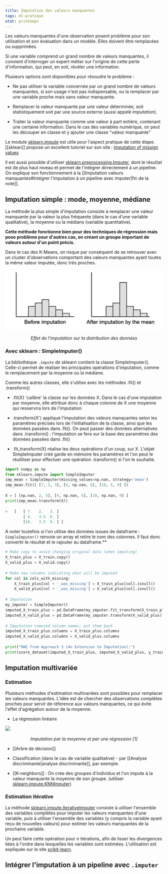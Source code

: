```yaml
---
title: Imputation des valeurs manquantes
tags: ml-pratique
etat: printemps
---
```

Les valeurs manquantes d'une observation posent problème pour son utilisation et son évaluation dans un modèle. Elles doivent être remplacées ou supprimées.

Si une variable comprend un grand nombre de valeurs manquantes, il convient d'interroger un expert métier sur l'origine de cette perte d'information, qui peut, en soit, révéler une information.  

Plusieurs options sont disponibles pour résoudre le problème :

- Ne pas utiliser la variable concernée par un grand nombre de valeurs manquantes, si son usage n'est pas indispensable, ou la remplacer par une variable proche mais sans valeur manquante.

- Remplacer la valeur manquante par une valeur déterminée, soit statistiquement soit par une source externe (aussi appelé *imputation*).

- Traiter la valeur manquante comme une valeur à part entière, contenant une certaine information. Dans le cas des variables numérique, on peut les découper en classe et y ajouter une classe "valeur manquante"

Le module [sklearn.impute](https://scikit-learn.org/stable/modules/classes.html#module-sklearn.impute) est utile pour l'aspect pratique de cette étape. [[sklean]] propose un excellent tutoriel sur son site : [Imputation of missign values](https://scikit-learn.org/stable/modules/impute.html)

Il est aussi possible d'utiliser [sklearn.preprocessing.Imputer](https://scikit-learn.org/0.16/modules/generated/sklearn.preprocessing.Imputer.html), dont le résultat est de plus haut niveau et permet de l'intégrer dirrectement à un pipeline. On explique son fonctionnement à la [[Imputation valeurs manquantes#Intégrer l'imputation à un pipeline avec imputer\|fin de la note]].

## Imputation simple : mode, moyenne, médiane

La méthode la plus simple d'imputation consiste à remplacer une valeur manquante par la valeur la plus fréquente (dans le cas d'une variable qualitative), la moyenne ou la médians (variable quantitative).

**Cette méthode fonctionne bien pour des techniques de régression mais pose problème pour d'autres cas, en créant un groupe important de valeurs autour d'un point précis.** 

Dans le cas des K-Means, on risque par conséquent de se retrouver avec un cluster d'observations comportant des valeurs manquantes ayant toutes la même valeur imputée, donc très proches.

![Effet de l'imputation](../assets/img/imputation-vm.png#center)

<div align="center">
	<p>
		<i> Effet de l'imputation sur la distribution des données </i>
</p>
</div>

### Avec sklearn : SimpleImputer()

La bibliothèque `.impute` de sklearn contient la classe SimpleImputer(). Celle-ci permet de réaliser les principales opérations d'imputation, comme le remplacement par la moyenne ou la médiane. 

Comme les autres classes, elle s'utilise avec les méthodes .fit() et .transform()

- .fit(X) 'calibre' la classe sur les données X. Dans le cas d'une imputation par moyenne, elle attribue donc à chaque colonne de X une moyenne qui resservira lors de l'imputation

- .transform(X') applique l'imputation des valeurs manquantes selon les paramètres précisés lors de l'initialisation de la classe, ainsi que les données passées dans .fit(). On peut passer des données alternatives dans .transform() : l'imputation se fera sur la base des paramètres des données passées dans .fit()

- .fit_transform(X) réalise les deux opérations d'un coup, sur X. L'objet SimpleImputer créé garde en mémoire les paramètres et l'on peut le réutiliser pour effectuer une opération .transform() si l'on le souhaite.

```python
import numpy as np
from sklearn.impute import SimpleImputer
imp_mean = SimpleImputer(missing_values=np.nan, strategy='mean')
imp_mean.fit([ [7, 2, 3], [4, np.nan, 6], [10, 5, 9] ])

X = [ [np.nan, 2, 3], [4, np.nan, 6], [10, np.nan, 9] ]
print(imp_mean.transform(X))

> 	[	[ 7.   2.   3. ]
	 	[ 4.   3.5  6. ]
 	 	[10.   3.5  9. ] ]
````

 A noter toutefois si l'on utilise des données issues de dataframe : `SimpleImputer()` renvoie un array et retire le nom des colonnes. Il faut donc convertir le résultat et le rajouter au dataframe.**

```python
# Make copy to avoid changing original data (when imputing)
X_train_plus = X_train.copy()
X_valid_plus = X_valid.copy()

# Make new columns indicating what will be imputed
for col in cols_with_missing:
    X_train_plus[col + '_was_missing'] = X_train_plus[col].isnull()
    X_valid_plus[col + '_was_missing'] = X_valid_plus[col].isnull()

# Imputation
my_imputer = SimpleImputer()
imputed_X_train_plus = pd.DataFrame(my_imputer.fit_transform(X_train_plus))
imputed_X_valid_plus = pd.DataFrame(my_imputer.transform(X_valid_plus))

# Imputation removed column names; put them back
imputed_X_train_plus.columns = X_train_plus.columns
imputed_X_valid_plus.columns = X_valid_plus.columns

print("MAE from Approach 3 (An Extension to Imputation):")
print(score_dataset(imputed_X_train_plus, imputed_X_valid_plus, y_train, y_valid))
`````


## Imputation multivariée

### Estimation

Plusieurs méthodes d'estimation multivariées sont possibles pour remplacer les valeurs manquantes. L'idée est de chercher des observations complètes proches pour servir de réference aux valeurs manquantes, ce qui évite l'effet d'agrégation autour de la moyenne.

- La régression linéaire

![](../assets/img/regression-imputation.png#center)

<div align="center">
	<p>
		<i>Imputation par la moyenne et par une régression [1]</i>
</p>
</div>

- [[Arbre de décision]]

- Classification (dans le cas de variable qualitative) - par [[Analyse discriminante\|analyse discriminante]], par exemple.

- [[K-neighbors]] : On crée des groupes d'individus et l'on impute à la valeur manquante la moyenne de son groupe. (utiliser [sklearn.impute.KNNImputer](https://scikit-learn.org/stable/modules/generated/sklearn.impute.KNNImputer.html))

### Estimation itérative

La méthode [sklearn.impute.IterativeImputer](https://scikit-learn.org/stable/modules/generated/sklearn.impute.IterativeImputer.html#sklearn.impute.IterativeImputer)  consiste à utiliser l'ensemble des variables complètes pour imputer les valeurs manquantes d'une variable, puis à utiliser l'ensemble des variables (y compris la variable ayant reçu de nouvelles valeurs) pour estimer les valeurs manquantes de la prochaine variable.

Un peut faire cette opération pour $n$ itérations, afin de lisser les divergences liées à l'ordre dans lesquelles les variables sont estimées. L'utilisation est expliquée sur le site [scikit-learn](https://scikit-learn.org/stable/modules/impute.html#multivariate-feature-imputation).


## Intégrer l'imputation à un pipeline avec `.imputer`

